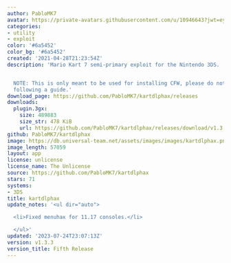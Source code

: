 ```yaml
---
author: PabloMK7
avatar: https://private-avatars.githubusercontent.com/u/10946643?jwt=eyJhbGciOiJIUzI1NiIsInR5cCI6IkpXVCJ9.eyJpc3MiOiJnaXRodWIuY29tIiwiYXVkIjoicmF3LmdpdGh1YnVzZXJjb250ZW50LmNvbSIsImtleSI6ImtleTEiLCJleHAiOjE3MzQ2NTcwNjAsIm5iZiI6MTczNDY1NTg2MCwicGF0aCI6Ii91LzEwOTQ2NjQzIn0.OVy0M-z1ziJ1nQsI9S_SvRXsiJur8BAO6a24tesToCo&v=4
categories:
- utility
- exploit
color: '#6a5452'
color_bg: '#6a5452'
created: '2021-04-28T21:23:54Z'
description: 'Mario Kart 7 semi-primary exploit for the Nintendo 3DS.


  NOTE: This is only meant to be used for installing CFW, please do not use unless
  following a guide.'
download_page: https://github.com/PabloMK7/kartdlphax/releases
downloads:
  plugin.3gx:
    size: 489883
    size_str: 478 KiB
    url: https://github.com/PabloMK7/kartdlphax/releases/download/v1.3.3/plugin.3gx
github: PabloMK7/kartdlphax
image: https://db.universal-team.net/assets/images/images/kartdlphax.png
image_length: 57059
layout: app
license: unlicense
license_name: The Unlicense
source: https://github.com/PabloMK7/kartdlphax
stars: 71
systems:
- 3DS
title: kartdlphax
update_notes: '<ul dir="auto">

  <li>Fixed menuhax for 11.17 consoles.</li>

  </ul>'
updated: '2023-07-24T23:07:13Z'
version: v1.3.3
version_title: Fifth Release
---
```

